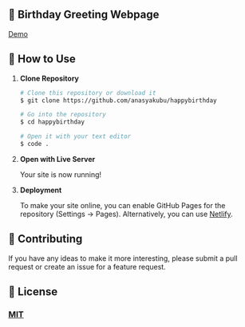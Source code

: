## 🎉 Birthday Greeting Webpage

[Demo](https://fajarghifar.github.io/happybirthday/)

## 🚀 How to Use

1.  **Clone Repository**

    ```bash
    # Clone this repository or download it
    $ git clone https://github.com/anasyakubu/happybirthday

    # Go into the repository
    $ cd happybirthday

    # Open it with your text editor
    $ code .
    ```

2.  **Open with Live Server**

    Your site is now running!

3.  **Deployment**

    To make your site online, you can enable GitHub Pages for the repository (Settings -> Pages). Alternatively, you can use [Netlify](https://www.netlify.com/).

## 📝 Contributing

If you have any ideas to make it more interesting, please submit a pull request or create an issue for a feature request.

## 🤝 License

### [MIT](LICENSE)
